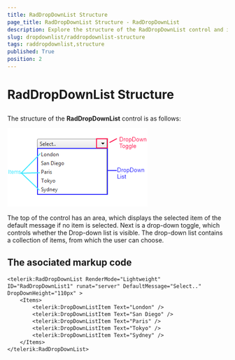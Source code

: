 ```yaml
---
title: RadDropDownList Structure
page_title: RadDropDownList Structure - RadDropDownList
description: Explore the structure of the RadDropDownList control and its components for managing dropdown lists.
slug: dropdownlist/raddropdownlist-structure
tags: raddropdownlist,structure
published: True
position: 2
---
```


# RadDropDownList Structure



## 

The structure of the **RadDropDownList** control is as follows:

![dropdownlist-overview-structure](images/dropdownlist-overview-structure.png)

The top of the control has an area, which displays the selected item of the default message if no item is selected. Next is a drop-down toggle, which controls whether the Drop-down list is visible. The drop-down list contains a collection of items, from which the user can choose.

## The asociated markup code

````ASPNET
<telerik:RadDropDownList RenderMode="Lightweight" ID="RadDropDownList1" runat="server" DefaultMessage="Select.." DropDownHeight="110px" >
	<Items>
		<telerik:DropDownListItem Text="London" />
		<telerik:DropDownListItem Text="San Diego" />
		<telerik:DropDownListItem Text="Paris" />
		<telerik:DropDownListItem Text="Tokyo" />
		<telerik:DropDownListItem Text="Sydney" />
	</Items>
</telerik:RadDropDownList>
````


